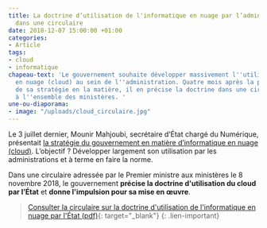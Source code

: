 ```yaml
---
title: La doctrine d’utilisation de l'informatique en nuage par l’administration précisée
  dans une circulaire
date: 2018-12-07 15:00:00 +01:00
categories:
- Article
tags:
- cloud
- informatique
chapeau-text: 'Le gouvernement souhaite développer massivement l''utilisation de l''informatique
  en nuage (cloud) au sein de l''administration. Quatre mois après la présentation
  de sa stratégie en la matière, il en précise la doctrine dans une circulaire adressée
  à l''ensemble des ministères. '
une-ou-diaporama:
- image: "/uploads/cloud_circulaire.jpg"
---
```


Le 3 juillet dernier, Mounir Mahjoubi, secrétaire d’État chargé du Numérique, présentait [la stratégie du gouvernement en matière d’informatique en nuage (cloud)](https://www.numerique.gouv.fr/espace-presse/le-gouvernement-annonce-sa-strategie-en-matiere-de-cloud/). L’objectif ? Développer largement son utilisation par les administrations et à terme en faire la norme.

Dans une circulaire adressée par le Premier ministre aux ministères le 8 novembre 2018, le gouvernement **précise la doctrine d'utilisation du cloud par l’État** et **donne l'impulsion pour sa mise en œuvre**.

> [Consulter la circulaire sur la doctrine d'utilisation de l'informatique en nuage par l'État (pdf)](https://www.google.fr/url?sa=t&rct=j&q=&esrc=s&source=web&cd=1&cad=rja&uact=8&ved=2ahUKEwiAgZm9oY7fAhUNLBoKHeMzDTkQFjAAegQIBhAC&url=http%3A%2F%2Fcirculaires.legifrance.gouv.fr%2Fpdf%2F2018%2F11%2Fcir_44120.pdf&usg=AOvVaw2E1Pye98IbWffm5t1IGGjG){: target="_blank"}
{: .lien-important}